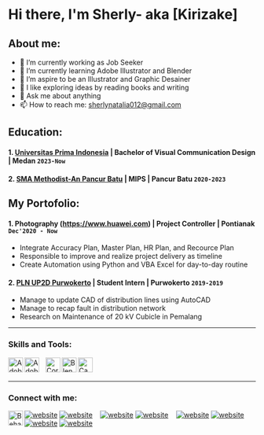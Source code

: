 # Hi there, I'm Sherly- aka [Kirizake]
## About me:
- 🔭 I’m currently working as Job Seeker
- 🌱 I’m currently learning Adobe Illustrator and Blender
- 👯 I’m aspire to be an Illustrator and Graphic Desainer
- 🤔 I like exploring ideas by reading books and writing
- 💬 Ask me about anything
- 📫 How to reach me: sherlynatalia012@gmail.com

## Education:

#### 1. [Universitas Prima Indonesia](https://unprimdn.ac.id/) | Bachelor of Visual Communication Design | Medan `2023-Now`
  
 #### 2. [SMA Methodist-An Pancur Batu](https://methodist-pancurbatu.sch.id/) | MIPS | Pancur Batu `2020-2023`
   
## My Portofolio:
#### 1. Photography (https://www.huawei.com) | Project Controller | Pontianak `Dec'2020 - Now`
   - Integrate Accuracy Plan, Master Plan, HR Plan, and Recource Plan
   - Responsible to improve and realize project delivery as timeline
   - Create Automation using Python and VBA Excel for day-to-day routine
#### 2. [PLN UP2D Purwokerto](https://portal.pln.co.id) | Student Intern | Purwokerto `2019-2019`
   - Manage to update CAD of distribution lines using AutoCAD
   - Manage to recap fault in distribution network
   - Research on Maintenance of 20 kV Cubicle in Pemalang
---

### Skills and Tools:

[<img align="left" alt="Adobe Illustrator" width="30px" src="https://upload.wikimedia.org/wikipedia/commons/f/fb/Adobe_Illustrator_CC_icon.svg" />][webdev]
[<img align="left" alt="Adobe Photoshop" width="30px" src="https://upload.wikimedia.org/wikipedia/commons/a/af/Adobe_Photoshop_CC_icon.svg" style="padding-right:10px;" />][webdev]
[<img align="left" alt="CorelDraw" width="30px" src="https://s.softdeluxe.com/icons/png/128/7752/7752094.png" />][webdev]
[<img align="left" alt="Blender" width="30px" src="https://upload.wikimedia.org/wikipedia/commons/thumb/0/0c/Blender_logo_no_text.svg/768px-Blender_logo_no_text.svg.png" />][webdev]
[<img align="left" alt="Canva" width="30px" src="https://oregoncoast.edu/wp-content/uploads/2024/02/canva-logo-300x300.png" />][webdev]


<br />
<br />

---
### Connect with me:

[<img align="left" alt="Behance" width="30px" src="https://cdn-icons-png.freepik.com/256/3938/3938088.png?semt=ais_hybrid" />][webdev][![website](./img/behance-light.svg)](https://www.behance.net/sherlynatalia72#gh-light-mode-only)
[![website](./img/behance-dark.svg)](https://www.behance.net/sherlynatalia72#gh-dark-mode-only)
&nbsp;&nbsp;
[![website](./img/twitter-light.svg)](https://twitter.com/vincentwwidyan#gh-light-mode-only)
[![website](./img/twitter-dark.svg)](https://twitter.com/vincentwwidyan#gh-dark-mode-only)
&nbsp;&nbsp;
[![website](./img/linkedin-light.svg)](https://www.linkedin.com/in/vincentwidyan#gh-light-mode-only)
[![website](./img/linkedin-dark.svg)](https://www.linkedin.com/in/vincentwidyan#gh-dark-mode-only)
&nbsp;&nbsp;
[![website](./img/instagram-light.svg)](https://instagram.com/vincentwwidyan#gh-light-mode-only)
[![website](./img/instagram-dark.svg)](https://instagram.com/vincentwwidyan#gh-dark-mode-only)



[webdev]: https://github.com/Kirizake
